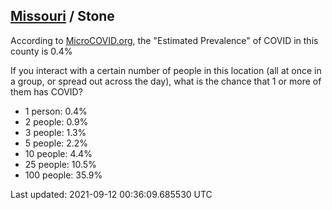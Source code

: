 
## [Missouri](/united-states/missouri) / Stone

According to [MicroCOVID.org](http://microcovid.org),
the "Estimated Prevalence" of COVID in this county is 0.4%

If you interact with a certain number of people in this location
(all at once in a group, or spread out across the day), what is the chance that
1 or more of them has COVID?

- 1 person: 0.4%
- 2 people: 0.9%
- 3 people: 1.3%
- 5 people: 2.2%
- 10 people: 4.4%
- 25 people: 10.5%
- 100 people: 35.9%

Last updated: 2021-09-12 00:36:09.685530 UTC
